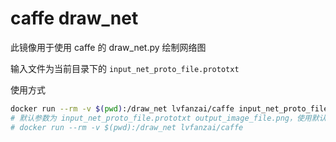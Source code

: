 # caffe draw_net

此镜像用于使用 caffe 的 draw_net.py 绘制网络图

输入文件为当前目录下的 `input_net_proto_file.prototxt`

使用方式

```bash
docker run --rm -v $(pwd):/draw_net lvfanzai/caffe input_net_proto_file.prototxt output_image_file.png
# 默认参数为 input_net_proto_file.prototxt output_image_file.png，使用默认参数可简单调用：
# docker run --rm -v $(pwd):/draw_net lvfanzai/caffe
```